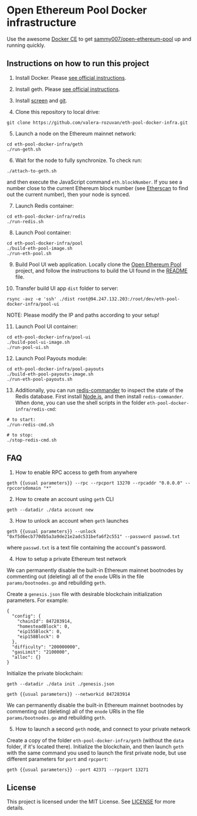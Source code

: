 # Open Ethereum Pool Docker infrastructure

Use the awesome [Docker CE](https://www.docker.com/community-edition) to get
[sammy007/open-ethereum-pool](https://github.com/sammy007/open-ethereum-pool) up and running quickly.

## Instructions on how to run this project

1. Install Docker. Please [see official instructions](https://docs.docker.com/install/).

2. Install geth. Please [see official instructions](https://github.com/ethereum/go-ethereum/wiki/Building-Ethereum).

3. Install [screen](https://www.digitalocean.com/community/tutorials/how-to-install-and-use-screen-on-an-ubuntu-cloud-server) and [git](https://git-scm.com/book/en/v2/Getting-Started-Installing-Git).

4. Clone this repository to local drive:

```
git clone https://github.com/valera-rozuvan/eth-pool-docker-infra.git
```

5. Launch a node on the Ethereum mainnet network:

```
cd eth-pool-docker-infra/geth
./run-geth.sh
```

6. Wait for the node to fully synchronize. To check run:

```
./attach-to-geth.sh
```

and then execute the JavaScript command `eth.blockNumber`. If you see a number close
to the current Ethereum block number (see [Etherscan](https://etherscan.io/) to find out the current number), then your node is synced.

7. Launch Redis container:

```
cd eth-pool-docker-infra/redis
./run-redis.sh
```

8. Launch Pool container:

```
cd eth-pool-docker-infra/pool
./build-eth-pool-image.sh
./run-eth-pool.sh
```

9. Build Pool UI web application. Locally clone the [Open Ethereum Pool](https://github.com/sammy007/open-ethereum-pool) project, and follow the instructions
to build the UI found in the [README](https://github.com/sammy007/open-ethereum-pool/blob/master/README.md) file.

10. Transfer build UI app `dist` folder to server:

```
rsync -avz -e 'ssh' ./dist root@94.247.132.203:/root/dev/eth-pool-docker-infra/pool-ui

```

NOTE: Please modify the IP and paths according to your setup!

11. Launch Pool UI container:

```
cd eth-pool-docker-infra/pool-ui
./build-pool-ui-image.sh
./run-pool-ui.sh
```

12. Launch Pool Payouts module:

```
cd eth-pool-docker-infra/pool-payouts
./build-eth-pool-payouts-image.sh
./run-eth-pool-payouts.sh
```

13. Additionally, you can run [redis-commander](https://github.com/joeferner/redis-commander) to inspect the
state of the Redis database. First install [Node.js](https://nodejs.org/), and then install `redis-commander`.
When done, you can use the shell scripts in the folder `eth-pool-docker-infra/redis-cmd`:

```
# to start:
./run-redis-cmd.sh

# to stop:
./stop-redis-cmd.sh
```

## FAQ

1. How to enable RPC access to geth from anywhere

```
geth {{usual parameters}} --rpc --rpcport 13270 --rpcaddr "0.0.0.0" --rpccorsdomain "*"
```

2. How to create an account using `geth` CLI

```
geth --datadir ./data account new
```

3. How to unlock an account when `geth` launches

```
geth {{usual parameters}} --unlock "0xf5d6ecb770db5a3a9de21e2adc531befa6f2c551" --password passwd.txt
```

where `passwd.txt` is a text file containing the account's password.

4. How to setup a private Ethereum test network

We can permanently disable the built-in Ethereum mainnet bootnodes by commenting
out (deleting) all of the `enode` URIs in the file `params/bootnodes.go` and rebuilding `geth`.

Create a `genesis.json` file with desirable blockchain initialization parameters. For example:

```
{
  "config": {
    "chainId": 847283914,
    "homesteadBlock": 0,
    "eip155Block": 0,
    "eip158Block": 0
  },
  "difficulty": "200000000",
  "gasLimit": "2100000",
  "alloc": {}
}
```

Initialize the private blockchain:

```
geth --datadir ./data init ./genesis.json
```

```
geth {{usual parameters}} --networkid 847283914
```

We can permanently disable the built-in Ethereum mainnet bootnodes by commenting
out (deleting) all of the `enode` URIs in the file `params/bootnodes.go` and rebuilding `geth`.

5. How to launch a second `geth` node, and connect to your private network

Create a copy of the folder `eth-pool-docker-infra/geth` (without the `data` folder, if it's located there).
Initialize the blockchain, and then launch `geth` with the same command you used to launch the first private node,
but use different parameters for `port` and `rpcport`:

```
geth {{usual parameters}} --port 42371 --rpcport 13271
```

## License

This project is licensed under the MIT License. See [LICENSE](LICENSE) for more details.
